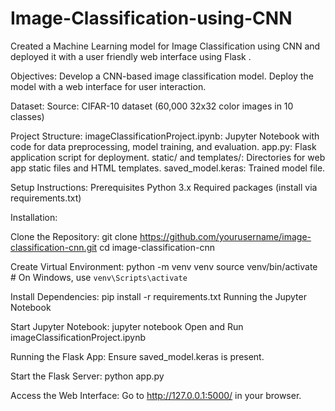 # Image-Classification-using-CNN
Created a Machine Learning model for Image Classification using CNN and deployed it with a user friendly web interface using Flask .

Objectives:
Develop a CNN-based image classification model.
Deploy the model with a web interface for user interaction.

Dataset:
Source: CIFAR-10 dataset (60,000 32x32 color images in 10 classes)

Project Structure:
imageClassificationProject.ipynb: Jupyter Notebook with code for data preprocessing, model training, and evaluation.
app.py: Flask application script for deployment.
static/ and templates/: Directories for web app static files and HTML templates.
saved_model.keras: Trained model file.

Setup Instructions:
Prerequisites
Python 3.x
Required packages (install via requirements.txt)


Installation:

Clone the Repository:
git clone https://github.com/yourusername/image-classification-cnn.git
cd image-classification-cnn

Create Virtual Environment:
python -m venv venv
source venv/bin/activate  # On Windows, use `venv\Scripts\activate`

Install Dependencies:
pip install -r requirements.txt
Running the Jupyter Notebook

Start Jupyter Notebook:
jupyter notebook
Open and Run imageClassificationProject.ipynb

Running the Flask App:
Ensure saved_model.keras is present.

Start the Flask Server:
python app.py

Access the Web Interface:
Go to http://127.0.0.1:5000/ in your browser.
